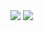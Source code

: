 <img src="https://sun9-42.userapi.com/impg/lhvQm48brUMwv6ZVKMEVzQKIcy2WxcYmrv0Xtw/4KqFfgO_xMM.jpg?size=553x200&quality=96&sign=fe3677ce42e785784d66b5b5612f0ac8&type=album">
<img src="https://sun9-83.userapi.com/impg/cjuW0z_YoLx1cCQqpxGm55TS_0tYo8nsNSFpFQ/G9HlON4uLbs.jpg?size=1862x1051&quality=96&sign=c322a05f0a3e4a7d082958c025c0666b&type=album">
